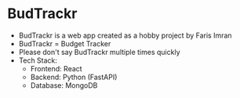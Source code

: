 # BudTrackr

- BudTrackr is a web app created as a hobby project by Faris Imran
- BudTrackr = Budget Tracker
- Please don't say BudTrackr multiple times quickly
- Tech Stack:
  - Frontend: React
  - Backend: Python (FastAPI)
  - Database: MongoDB
